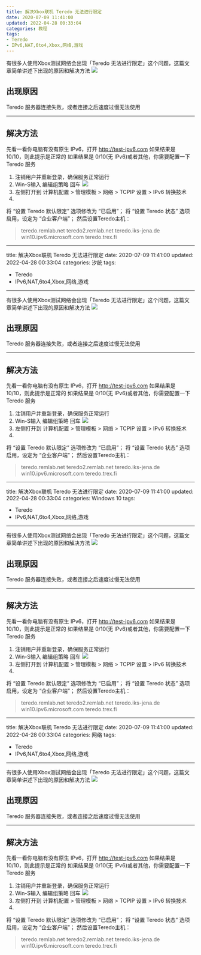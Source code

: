 ```yaml
---
title: 解决Xbox联机 Teredo 无法进行限定
date: 2020-07-09 11:41:00
updated: 2022-04-28 00:33:04
categories: 教程
tags:
- Teredo
- IPv6,NAT,6to4,Xbox,网络,游戏
---
```

有很多人使用Xbox测试网络会出现「Teredo 无法进行限定」这个问题，这篇文章简单讲述下出现的原因和解决方法
![  ][1]

## 出现原因

Teredo 服务器连接失败，或者连接之后速度过慢无法使用

---

## 解决方法

先看一看你电脑有没有原生 IPv6，打开 http://test-ipv6.com 如果结果是 10/10，则此提示是正常的
如果结果是 0/10(无 IPv6)或者其他，你需要配置一下 Teredo 服务

1. 注销用户并重新登录，确保服务正常运行
2. Win-S输入 编辑组策略 回车 ![  ][2]
3. 左侧打开到 计算机配置 > 管理模板 > 网络 > TCPIP 设置 > IPv6 转换技术
4. 

将 “设置 Teredo 默认限定” 选项修改为 “已启用”；
将 “设置 Teredo 状态” 选项启用，设定为 “企业客户端”；
然后设置Teredo主机：

> teredo.remlab.net
> teredo2.remlab.net
> teredo.iks-jena.de
> win10.ipv6.microsoft.com
> teredo.trex.fi

[1]: https://cos.mbrjun.cn/IMGS/2020/07/09/teredo1.webp
[2]: https://cos.mbrjun.cn/IMGS/2020/07/09/gpedit1.png

---
title: 解决Xbox联机 Teredo 无法进行限定
date: 2020-07-09 11:41:00
updated: 2022-04-28 00:33:04
categories: 汐统
tags:
- Teredo
- IPv6,NAT,6to4,Xbox,网络,游戏
---
有很多人使用Xbox测试网络会出现「Teredo 无法进行限定」这个问题，这篇文章简单讲述下出现的原因和解决方法
![  ][1]

## 出现原因

Teredo 服务器连接失败，或者连接之后速度过慢无法使用

---

## 解决方法

先看一看你电脑有没有原生 IPv6，打开 http://test-ipv6.com 如果结果是 10/10，则此提示是正常的
如果结果是 0/10(无 IPv6)或者其他，你需要配置一下 Teredo 服务

1. 注销用户并重新登录，确保服务正常运行
2. Win-S输入 编辑组策略 回车 ![  ][2]
3. 左侧打开到 计算机配置 > 管理模板 > 网络 > TCPIP 设置 > IPv6 转换技术
4. 

将 “设置 Teredo 默认限定” 选项修改为 “已启用”；
将 “设置 Teredo 状态” 选项启用，设定为 “企业客户端”；
然后设置Teredo主机：

> teredo.remlab.net
> teredo2.remlab.net
> teredo.iks-jena.de
> win10.ipv6.microsoft.com
> teredo.trex.fi

[1]: https://cos.mbrjun.cn/IMGS/2020/07/09/teredo1.webp
[2]: https://cos.mbrjun.cn/IMGS/2020/07/09/gpedit1.png

---
title: 解决Xbox联机 Teredo 无法进行限定
date: 2020-07-09 11:41:00
updated: 2022-04-28 00:33:04
categories: Windows 10
tags:
- Teredo
- IPv6,NAT,6to4,Xbox,网络,游戏
---
有很多人使用Xbox测试网络会出现「Teredo 无法进行限定」这个问题，这篇文章简单讲述下出现的原因和解决方法
![  ][1]

## 出现原因

Teredo 服务器连接失败，或者连接之后速度过慢无法使用

---

## 解决方法

先看一看你电脑有没有原生 IPv6，打开 http://test-ipv6.com 如果结果是 10/10，则此提示是正常的
如果结果是 0/10(无 IPv6)或者其他，你需要配置一下 Teredo 服务

1. 注销用户并重新登录，确保服务正常运行
2. Win-S输入 编辑组策略 回车 ![  ][2]
3. 左侧打开到 计算机配置 > 管理模板 > 网络 > TCPIP 设置 > IPv6 转换技术
4. 

将 “设置 Teredo 默认限定” 选项修改为 “已启用”；
将 “设置 Teredo 状态” 选项启用，设定为 “企业客户端”；
然后设置Teredo主机：

> teredo.remlab.net
> teredo2.remlab.net
> teredo.iks-jena.de
> win10.ipv6.microsoft.com
> teredo.trex.fi

[1]: https://cos.mbrjun.cn/IMGS/2020/07/09/teredo1.webp
[2]: https://cos.mbrjun.cn/IMGS/2020/07/09/gpedit1.png

---
title: 解决Xbox联机 Teredo 无法进行限定
date: 2020-07-09 11:41:00
updated: 2022-04-28 00:33:04
categories: 网络
tags:
- Teredo
- IPv6,NAT,6to4,Xbox,网络,游戏
---
有很多人使用Xbox测试网络会出现「Teredo 无法进行限定」这个问题，这篇文章简单讲述下出现的原因和解决方法
![  ][1]

## 出现原因

Teredo 服务器连接失败，或者连接之后速度过慢无法使用

---

## 解决方法

先看一看你电脑有没有原生 IPv6，打开 http://test-ipv6.com 如果结果是 10/10，则此提示是正常的
如果结果是 0/10(无 IPv6)或者其他，你需要配置一下 Teredo 服务

1. 注销用户并重新登录，确保服务正常运行
2. Win-S输入 编辑组策略 回车 ![  ][2]
3. 左侧打开到 计算机配置 > 管理模板 > 网络 > TCPIP 设置 > IPv6 转换技术
4. 

将 “设置 Teredo 默认限定” 选项修改为 “已启用”；
将 “设置 Teredo 状态” 选项启用，设定为 “企业客户端”；
然后设置Teredo主机：

> teredo.remlab.net
> teredo2.remlab.net
> teredo.iks-jena.de
> win10.ipv6.microsoft.com
> teredo.trex.fi

[1]: https://cos.mbrjun.cn/IMGS/2020/07/09/teredo1.webp
[2]: https://cos.mbrjun.cn/IMGS/2020/07/09/gpedit1.png

